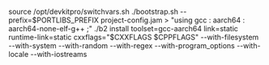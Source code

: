 source /opt/devkitpro/switchvars.sh
./bootstrap.sh --prefix=$PORTLIBS_PREFIX
project-config.jam > "using gcc : aarch64 : aarch64-none-elf-g++ ;"
./b2 install toolset=gcc-aarch64 link=static runtime-link=static cxxflags="$CXXFLAGS $CPPFLAGS" --with-filesystem --with-system --with-random --with-regex --with-program_options --with-locale --with-iostreams
